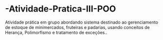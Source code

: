 # -Atividade-Pratica-III-POO
Atividade prática em grupo abordando sistema destinado ao gerenciamento de estoque de minimercados, fruteiras e padarias, usando conceitos de Herança, Polimorfismo e tratamento de exceções..

